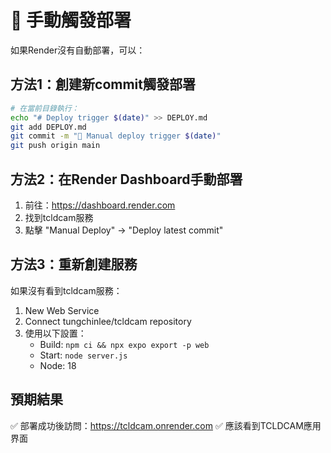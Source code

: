 # 🚀 手動觸發部署

如果Render沒有自動部署，可以：

## 方法1：創建新commit觸發部署
```bash
# 在當前目錄執行：
echo "# Deploy trigger $(date)" >> DEPLOY.md
git add DEPLOY.md
git commit -m "🚀 Manual deploy trigger $(date)"
git push origin main
```

## 方法2：在Render Dashboard手動部署
1. 前往：https://dashboard.render.com
2. 找到tcldcam服務
3. 點擊 "Manual Deploy" → "Deploy latest commit"

## 方法3：重新創建服務
如果沒有看到tcldcam服務：
1. New Web Service
2. Connect tungchinlee/tcldcam repository
3. 使用以下設置：
   - Build: `npm ci && npx expo export -p web`
   - Start: `node server.js`
   - Node: 18

## 預期結果
✅ 部署成功後訪問：https://tcldcam.onrender.com
✅ 應該看到TCLDCAM應用界面